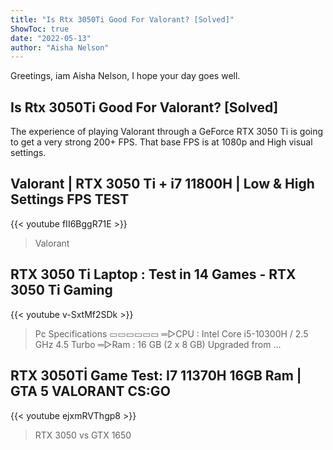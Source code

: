 ```yaml
---
title: "Is Rtx 3050Ti Good For Valorant? [Solved]"
ShowToc: true 
date: "2022-05-13"
author: "Aisha Nelson" 
---
```


Greetings, iam Aisha Nelson, I hope your day goes well.
## Is Rtx 3050Ti Good For Valorant? [Solved]
The experience of playing Valorant through a GeForce RTX 3050 Ti is going to get a very strong 200+ FPS. That base FPS is at 1080p and High visual settings.

## Valorant | RTX 3050 Ti + i7 11800H | Low & High Settings FPS TEST
{{< youtube fII6BggR71E >}}
>Valorant

## RTX 3050 Ti Laptop : Test in 14 Games - RTX 3050 Ti Gaming
{{< youtube v-SxtMf2SDk >}}
>Pc Specifications ▭▭▭▭▭▭ ═▻CPU : Intel Core i5-10300H / 2.5 GHz 4.5 Turbo ═▻Ram : 16 GB (2 x 8 GB) Upgraded from ...

## RTX 3050Tİ Game Test: I7 11370H 16GB Ram | GTA 5 VALORANT CS:GO
{{< youtube ejxmRVThgp8 >}}
>RTX 3050 vs GTX 1650


